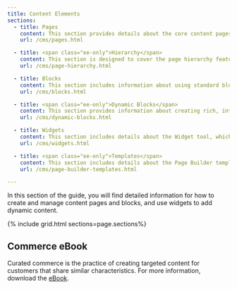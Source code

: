 ```yaml
---
title: Content Elements
sections:
  - title: Pages
    content: This section provides details about the core content pages included with the Magento demo store, as well as ways to add your own custom content pages.
    url: /cms/pages.html

  - title: <span class="ee-only">Hierarchy</span>
    content: This section is designed to cover the page hierarchy features, and how you can use hierarchies to organize content pages and add pagination, navigation, and menus.   
    url: /cms/page-hierarchy.html

  - title: Blocks
    content: This section includes information about using standard blocks in your pages to display text, images, and embedded video, as well as dynamic information from a widget or other source.
    url: /cms/blocks.html

  - title: <span class="ee-only">Dynamic Blocks</span>
    content: This section provides information about creating rich, interactive content that is driven by logic from price rules and customer segments.
    url: /cms/dynamic-blocks.html

  - title: Widgets
    content: This section includes details about the Widget tool, which makes it easy to place existing content, such as blocks and interactive elements, almost anywhere in your store.
    url: /cms/widgets.html

  - title: <span class="ee-only">Templates</span>
    content: This section includes details about the Page Builder templates, which make it easy to re-use your existing Page Builder content, such as pages, dynamic blocks, and interactive elements, almost anywhere in your store.
    url: /cms/page-builder-templates.html

---
```


In this section of the guide, you will find detailed information for how to create and manage content pages and blocks, and use widgets to add dynamic content.

{% include grid.html sections=page.sections%}

## Commerce eBook

Curated commerce is the practice of creating targeted content for customers that share similar characteristics. For more information, download the [eBook][1].

[1]: https://business.adobe.com/resources/curated-commerce.html
